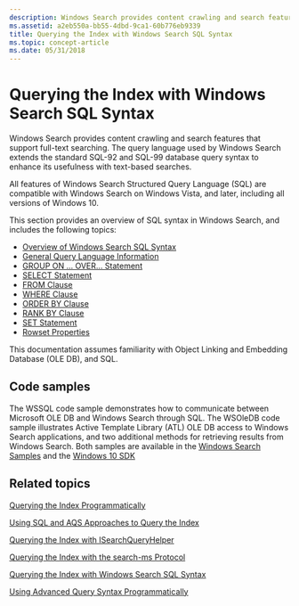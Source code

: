 ```yaml
---
description: Windows Search provides content crawling and search features that support full-text searching. The query language used by Windows Search extends the standard SQL-92 and SQL-99 database query syntax to enhance its usefulness with text-based searches.
ms.assetid: a2eb550a-bb55-4dbd-9ca1-60b776eb9339
title: Querying the Index with Windows Search SQL Syntax
ms.topic: concept-article
ms.date: 05/31/2018
---
```


# Querying the Index with Windows Search SQL Syntax

Windows Search provides content crawling and search features that support full-text searching. The query language used by Windows Search extends the standard SQL-92 and SQL-99 database query syntax to enhance its usefulness with text-based searches.

All features of Windows Search Structured Query Language (SQL) are compatible with Windows Search on Windows Vista, and later, including all versions of Windows 10.

This section provides an overview of SQL syntax in Windows Search, and includes the following topics:

- [Overview of Windows Search SQL Syntax](-search-sql-ovwofsearchquery.md)
- [General Query Language Information](-search-sql-generalqueryinfo.md)
- [GROUP ON ... OVER... Statement](-search-sql-group-on-over.md)
- [SELECT Statement](-search-sql-select.md)
- [FROM Clause](-search-sql-from.md)
- [WHERE Clause](-search-sql-where.md)
- [ORDER BY Clause](-search-sql-orderby.md)
- [RANK BY Clause](-search-sql-rankby.md)
- [SET Statement](-search-sql-set.md)
- [Rowset Properties](-search-sql-rowset-properties.md)

This documentation assumes familiarity with Object Linking and Embedding Database (OLE DB), and SQL.

## Code samples

The WSSQL code sample demonstrates how to communicate between Microsoft OLE DB and Windows Search through SQL. The WSOleDB code sample illustrates Active Template Library (ATL) OLE DB access to Windows Search applications, and two additional methods for retrieving results from Windows Search. Both samples are available in the [Windows Search Samples](-search-samples-ovw.md) and the [Windows 10 SDK](https://developer.microsoft.com/windows/downloads/windows-10-sdk)

## Related topics

[Querying the Index Programmatically](-search-3x-wds-qryidx-overview.md)

[Using SQL and AQS Approaches to Query the Index](-search-3x-wds-qryidx-overview.md)

[Querying the Index with ISearchQueryHelper](-search-3x-wds-qryidx-searchqueryhelper.md)

[Querying the Index with the search-ms Protocol](-search-3x-wds-qryidx-searchms.md)

[Querying the Index with Windows Search SQL Syntax](-search-sql-windowssearch-entry.md)

[Using Advanced Query Syntax Programmatically](-search-3x-advancedquerysyntax.md)
